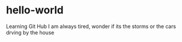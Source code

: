# hello-world
Learning Git Hub
I am always tired, wonder if its the storms or the cars drving by the house
